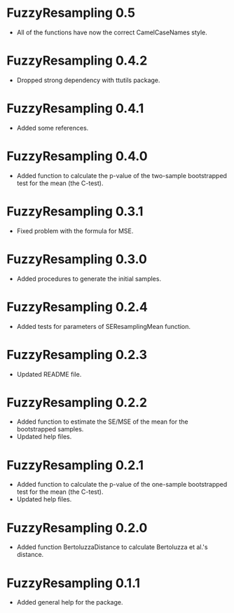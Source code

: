 # FuzzyResampling 0.5

* All of the functions have now the correct CamelCaseNames style.


# FuzzyResampling 0.4.2

* Dropped strong dependency with ttutils package.


# FuzzyResampling 0.4.1

* Added some references.


# FuzzyResampling 0.4.0

* Added function to calculate the p-value of the two-sample bootstrapped test for the mean (the C-test).


# FuzzyResampling 0.3.1

* Fixed problem with the formula for MSE.


# FuzzyResampling 0.3.0

* Added procedures to generate the initial samples.


# FuzzyResampling 0.2.4

* Added tests for parameters of SEResamplingMean function.


# FuzzyResampling 0.2.3

* Updated README file.


# FuzzyResampling 0.2.2

* Added function to estimate the SE/MSE of the mean for the bootstrapped samples.
* Updated help files.


# FuzzyResampling 0.2.1

* Added function to calculate the p-value of the one-sample bootstrapped test for the mean (the C-test).
* Updated help files.


# FuzzyResampling 0.2.0

* Added function BertoluzzaDistance to calculate Bertoluzza et al.'s distance.


# FuzzyResampling 0.1.1

* Added general help for the package.

